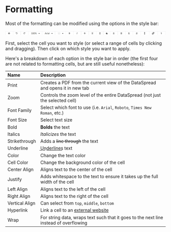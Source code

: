 # Formatting

Most of the formatting can be modified using the options in the style bar:

![](.gitbook/assets/image%20%2810%29.png)

First, select the cell you want to style \(or select a range of cells by clicking and dragging\). Then click on which style you want to apply.

Here's a breakdown of each option in the style bar in order \(the first four are not related to formatting cells, but are still useful nonetheless\):

| Name | Description |
| :--- | :--- |
| Print | Creates a PDF from the current view of the DataSpread and opens it in new tab |
| Zoom | Controls the zoom level of the entire DataSpread \(not just the selected cell\) |
| Font Family | Select which font to use \(i.e. `Arial`, `Roboto`, `Times New Roman`, etc.\) |
| Font Size | Select text size |
| Bold | **Bolds** the text |
| Italics | _Italicizes_ the text |
| Strikethrough | Adds a ~~line through~~ the text |
| Underline | U͟n͟d͟e͟r͟l͟i͟n͟e͟s͟ text |
| Color | Change the text color |
| Cell Color | Change the background color of the cell |
| Center Align | Aligns text to the center of the cell |
| Justify | Adds whitespace to the text to ensure it takes up the full width of the cell |
| Left Align | Aligns text to the left of the cell |
| Right Align | Aligns text to the right of the cell |
| Vertical Align | Can select from `top`, `middle`, `bottom` |
| Hyperlink | Link a cell to an [external website](https://example.com) |
| Wrap | For string data, wraps text such that it goes to the next line instead of overflowing |

